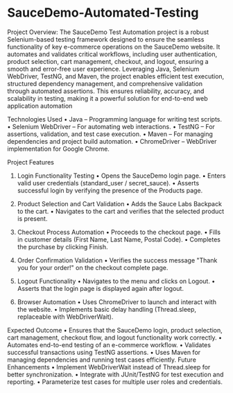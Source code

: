 # SauceDemo-Automated-Testing

Project Overview:
The SauceDemo Test Automation project is a robust Selenium-based testing framework designed to ensure the seamless functionality of key e-commerce operations on the SauceDemo website. It automates and validates critical workflows, including user authentication, product selection, cart management, checkout, and logout, ensuring a smooth and error-free user experience.
Leveraging Java, Selenium WebDriver, TestNG, and Maven, the project enables efficient test execution, structured dependency management, and comprehensive validation through automated assertions. This ensures reliability, accuracy, and scalability in testing, making it a powerful solution for end-to-end web application automation

Technologies Used
•	Java – Programming language for writing test scripts.
•	Selenium WebDriver – For automating web interactions.
•	TestNG – For assertions, validation, and test case execution.
•	Maven – For managing dependencies and project build automation.
•	ChromeDriver – WebDriver implementation for Google Chrome.

Project Features
1.	Login Functionality Testing
•	Opens the SauceDemo login page.
•	Enters valid user credentials (standard_user / secret_sauce).
•	Asserts successful login by verifying the presence of the Products page.

3.	Product Selection and Cart Validation
•	Adds the Sauce Labs Backpack to the cart.
•	Navigates to the cart and verifies that the selected product is present.

5.	Checkout Process Automation
•	Proceeds to the checkout page.
•	Fills in customer details (First Name, Last Name, Postal Code).
•	Completes the purchase by clicking Finish.

7.	Order Confirmation Validation
•	Verifies the success message "Thank you for your order!" on the checkout complete page.

9.	Logout Functionality
•	Navigates to the menu and clicks on Logout.
•	Asserts that the login page is displayed again after logout.

11.	Browser Automation
•	Uses ChromeDriver to launch and interact with the website.
•	Implements basic delay handling (Thread.sleep, replaceable with WebDriverWait).

Expected Outcome
•	Ensures that the SauceDemo login, product selection, cart management, checkout flow, and logout functionality work correctly.
•	Automates end-to-end testing of an e-commerce workflow.
•	Validates successful transactions using TestNG assertions.
•	Uses Maven for managing dependencies and running test cases efficiently.
Future Enhancements
•	Implement WebDriverWait instead of Thread.sleep for better synchronization.
•	Integrate with JUnit/TestNG for test execution and reporting.
•	Parameterize test cases for multiple user roles and credentials.
